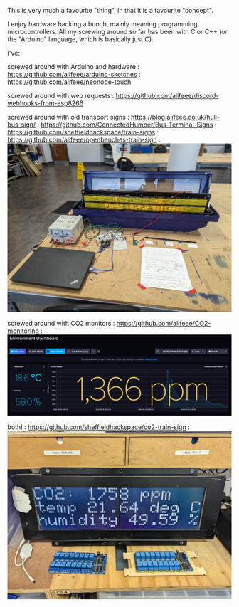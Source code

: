 This is very much a favourite "thing", in that it is a favourite "concept".

I enjoy hardware hacking a bunch, mainly meaning programming microcontrollers. All my screwing around so far has been with C or C++ (or the "Arduino" language, which is basically just C).

I've:

screwed around with Arduino and hardware
: <https://github.com/alifeee/arduino-sketches>
: <https://github.com/alifeee/neonode-touch>

screwed around with web requests
: <https://github.com/alifeee/discord-webhooks-from-esp8266>

screwed around with old transport signs
: <https://blog.alifeee.co.uk/hull-bus-sign/>
: <https://github.com/ConnectedHumber/Bus-Terminal-Signs>
: <https://github.com/sheffieldhackspace/train-signs>
: <https://github.com/alifeee/openbenches-train-sign>
: ![picture of transport sign and lots of electronics, showing Pong game](./images/hardware-hacking_bus-sign_pong.jpg)

screwed around with CO2 monitors
: <https://github.com/alifeee/CO2-monitoring>
: ![screenshot of CO2 dashboard](./images/hardware-hacking_co2-monitoring.png)

both!
: <https://github.com/sheffieldhackspace/co2-train-sign>
: ![picture of transport sign showing environment status information like CO2 levels](./images/hardware-hacking_train-sign_co2.jpg)
